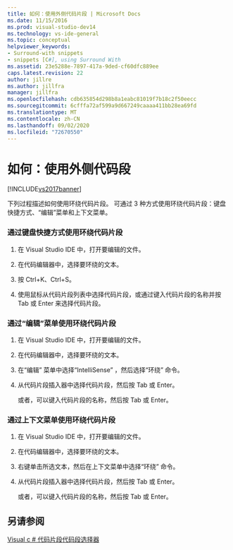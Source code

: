 ```yaml
---
title: 如何：使用外侧代码片段 | Microsoft Docs
ms.date: 11/15/2016
ms.prod: visual-studio-dev14
ms.technology: vs-ide-general
ms.topic: conceptual
helpviewer_keywords:
- Surround-with snippets
- snippets [C#], using Surround With
ms.assetid: 23e5288e-7897-417a-9ded-cf60dfc889ee
caps.latest.revision: 22
author: jillre
ms.author: jillfra
manager: jillfra
ms.openlocfilehash: cdb635854d298b8a1eabc81019f7b18c2f50eecc
ms.sourcegitcommit: 6cfffa72af599a9d667249caaaa411bb28ea69fd
ms.translationtype: MT
ms.contentlocale: zh-CN
ms.lasthandoff: 09/02/2020
ms.locfileid: "72670550"
---
```

# <a name="how-to-use-surround-with-code-snippets"></a>如何：使用外侧代码段
[!INCLUDE[vs2017banner](../includes/vs2017banner.md)]

下列过程描述如何使用环绕代码片段。 可通过 3 种方式使用环绕代码片段：键盘快捷方式、“编辑”菜单和上下文菜单。

### <a name="to-use-surround-with-code-snippets-through-keyboard-shortcut"></a>通过键盘快捷方式使用环绕代码片段

1. 在 Visual Studio IDE 中，打开要编辑的文件。

2. 在代码编辑器中，选择要环绕的文本。

3. 按 Ctrl+K、Ctrl+S。

4. 使用鼠标从代码片段列表中选择代码片段，或通过键入代码片段的名称并按 Tab 或 Enter 来选择代码片段。

### <a name="to-use-surround-with-code-snippets-through-the-edit-menu"></a>通过“编辑”菜单使用环绕代码片段

1. 在 Visual Studio IDE 中，打开要编辑的文件。

2. 在代码编辑器中，选择要环绕的文本。

3. 在“编辑”  菜单中选择“IntelliSense”  ，然后选择“环绕”  命令。

4. 从代码片段插入器中选择代码片段，然后按 Tab 或 Enter。

     或者，可以键入代码片段的名称，然后按 Tab 或 Enter。

### <a name="to-use-surround-with-code-snippets-through-the-context-menu"></a>通过上下文菜单使用环绕代码片段

1. 在 Visual Studio IDE 中，打开要编辑的文件。

2. 在代码编辑器中，选择要环绕的文本。

3. 右键单击所选文本，然后在上下文菜单中选择“环绕”  命令。

4. 从代码片段插入器中选择代码片段，然后按 Tab 或 Enter。

     或者，可以键入代码片段的名称，然后按 Tab 或 Enter。

## <a name="see-also"></a>另请参阅
 [Visual c # 代码片段](../ide/visual-csharp-code-snippets.md)[代码段选择器](../ide/reference/code-snippet-picker.md)
